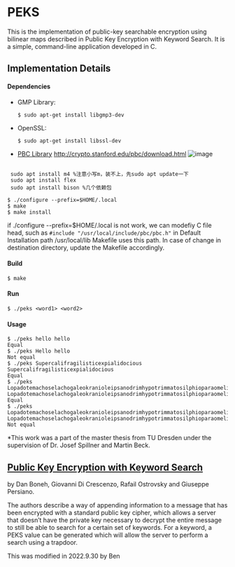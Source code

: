 # PEKS

This is the implementation of public-key searchable encryption using bilinear maps described in 
Public Key Encryption with Keyword Search. It is a simple, command-line application developed in C.

## Implementation Details

#### Dependencies

* GMP Library: 

  ```$ sudo apt-get install libgmp3-dev```
* OpenSSL: 

  ```$ sudo apt-get install libssl-dev```
* [PBC Library](https://crypto.stanford.edu/pbc)
http://crypto.stanford.edu/pbc/download.html
![image](https://user-images.githubusercontent.com/40285558/193268795-831ebc8a-05d9-4b1f-89d3-16a76df14fc5.png)
 ```

  sudo apt install m4 %注意小写m，装不上，先sudo apt update一下
  sudo apt install flex
  sudo apt install bison %几个依赖包
  ```

  ```
  $ ./configure --prefix=$HOME/.local
  $ make
  $ make install
  ```
  if ./configure --prefix=$HOME/.local is not work, we can modefiy C file head, such as 
    ```
  #include "/usr/local/include/pbc/pbc.h"
    ```
    in Default Installation path  /usr/local/lib
  Makefile uses this path. In case of change in destination directory, update the Makefile accordingly.

#### Build

   ```$ make```

#### Run

   ```$ ./peks <word1> <word2>```

#### Usage

```
$ ./peks hello hello
Equal
$ ./peks Hello hello
Not equal
$ ./peks Supercalifragilisticexpialidocious Supercalifragilisticexpialidocious
Equal
$ ./peks Lopadotemachoselachogaleokranioleipsanodrimhypotrimmatosilphioparaomelitokatakechymenokichlepikossyphophattoperisteralektryonoptekephalliokigklopeleiolagoiosiraiobaphetraganopterygon Lopadotemachoselachogaleokranioleipsanodrimhypotrimmatosilphioparaomelitokatakechymenokichlepikossyphophattoperisteralektryonoptekephalliokigklopeleiolagoiosiraiobaphetraganopterygon
Equal
$ ./peks Lopadotemachoselachogaleokranioleipsanodrimhypotrimmatosilphioparaomelitokatakechymenokichlepikossyphophattoperisteralektryonoptekephalliokigklopeleiolagoiosiraiobaphetraganopterygon Lopadotemachoselachogaleokranioleipsanodrimhypotrimmatosilphioparaomelitokatakechymenokichlepikossyphophattoperisteraletryonoptekephalliokigklopeleiolagoiosiraiobaphetraganopterygon
Not equal
```

*This work was a part of the master thesis from TU Dresden under the supervision of Dr. Josef Spillner and Martin Beck.

## [Public Key Encryption with Keyword Search](http://eprint.iacr.org/2003/195.pdf) 

by Dan Boneh, Giovanni Di Crescenzo, Rafail Ostrovsky and Giuseppe Persiano.

The authors describe a way of appending information to a message that has 
been encrypted with a standard  public key cipher, which allows a server 
that doesn’t have the private key necessary to  decrypt the entire message
to still be able to search for a certain set of keywords. For a keyword, a 
PEKS value can be generated which will allow the server to perform a search
using a trapdoor.

This was modified in 2022.9.30 by Ben
